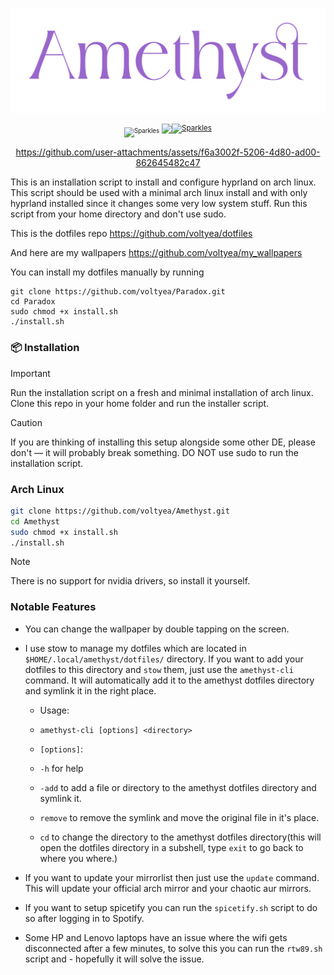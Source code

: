 <p align="center">
<a href="https://github.com/voltyea/Amethyst">
  <img src="assets/amethyst.svg">
  </a>
</p>

<p align="center">
  <sub><sup><img src="https://raw.githubusercontent.com/voltyea/Amethyst/main/misc/Sparkles.webp" alt="Sparkles" width="25" height="25"/></sup></sub>
<a href="https://github.com/voltyea/Amethyst">
    <img src="https://img.shields.io/github/last-commit/voltyea/Amethyst?&style=for-the-badge&color=9966CC&logo=git&logoColor=FFFFFF&labelColor=28282B"
<sub><sup><img src="https://raw.githubusercontent.com/voltyea/Amethyst/main/misc/Sparkles.webp" alt="Sparkles" width="25" height="25"/></sup></sub>
  </a>
  </p>

<div align="center">

https://github.com/user-attachments/assets/f6a3002f-5206-4d80-ad00-862645482c47

</div>

This is an installation script to install and configure hyprland on arch linux.
This script should be used with a minimal arch linux install and with only hyprland installed since it changes some very low system stuff.
Run this script from your home directory and don't use sudo.

This is the dotfiles repo
https://github.com/voltyea/dotfiles

And here are my wallpapers
https://github.com/voltyea/my_wallpapers

You can install my dotfiles manually by running
```
git clone https://github.com/voltyea/Paradox.git
cd Paradox
sudo chmod +x install.sh
./install.sh
```

### 📦 Installation

> [!IMPORTANT]
> Run the installation script on a fresh and minimal installation of arch linux.
>Clone this repo in your home folder and run the installer script.

>[!CAUTION]
> If you are thinking of installing this setup alongside some other DE, please don't — it will probably break something.
>DO NOT use sudo to run the installation script.


### Arch Linux


```bash
git clone https://github.com/voltyea/Amethyst.git
cd Amethyst
sudo chmod +x install.sh
./install.sh
```

>[!NOTE]
>There is no support for nvidia drivers, so install it yourself.

### Notable Features

- You can change the wallpaper by double tapping on the screen.
- I use stow to manage my dotfiles which are located in `$HOME/.local/amethyst/dotfiles/` directory. If you want to add your dotfiles to this directory and `stow` them, just use the `amethyst-cli` command. It will automatically add it to the amethyst dotfiles directory and symlink it in the right place.
  - Usage:
   - `amethyst-cli [options] <directory>`
 
   - `[options]`:
     
    - `-h` for help
    - `-add` to add a file or directory to the amethyst dotfiles directory and symlink it.
    - `remove` to remove the symlink and move the original file in it's place.
    - `cd` to change the directory to the amethyst dotfiles directory(this will open the dotfiles directory in a subshell, type `exit` to go back to where you where.)

- If you want to update your mirrorlist then just use the `update` command. This will update your official arch mirror and your chaotic aur mirrors.

- If you want to setup spicetify you can run the `spicetify.sh` script to do so after logging in to Spotify.

- Some HP and Lenovo laptops have an issue where the wifi gets disconnected after a few minutes, to solve this you can run the `rtw89.sh` script and - hopefully it will solve the issue.
